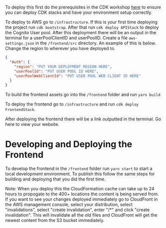 To deploy this first do the prerequisites in the CDK workshop [here](https://cdkworkshop.com/) to ensure you can deploy CDK stacks and have your environment setup correctly.

To deploy to AWS go to `/infrastructure`. If this is your first time deploying the project run `cdk bootstrap`. After that run `cdk deploy APIStack` to deploy the Cognito User pool. After this deployment there will be an output in the terminal for a userPoolClientID and userPoolID. Create a file `aws-settings.json` in the `/frontend/src` directory. An example of this is below. Change the region to wherever you have deployed to.

```json
{
  "Auth": {
    "region": "PUT YOUR DEPLOYMENT REGION HERE",
    "userPoolId": "PUT USER POOL ID HERE",
    "userPoolWebClientId": "PUT USER POOL WEB CLIENT ID HERE"
  }
}
```

To build the frontend assets go into the `/frontend` folder and run `yarn build`

To deploy the frontend go to `/infrastructure` and run `cdk deploy FrontendStack`.

After deploying the frontend there will be a link outputted in the terminal. Go here to view your website.

# Developing and Deploying the Frontend

To develop the frontend in the `/frontend` folder run `yarn start` to start a local development environment. To publish this follow the same steps for building and deploying that you did the first time.

Note: When you deploy this the CloudFormation cache can take up to 24 hours to propogate to the 400+ locations the content is being served from. If you want to see your changes deployed immediately go to CloudFront in the AWS management console, select your distribution, select "invalidations", select "create invalidation", enter "/\*" and click "create invalidation". This will invalidate all the old files and CloudFront will get the newest content from the S3 bucket immediately.

